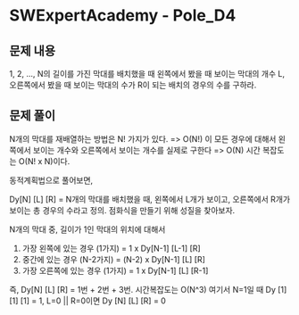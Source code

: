 # SWExpertAcademy - Pole_D4

## 문제 내용

1, 2, ..., N의 길이를 가진 막대를 배치했을 때 왼쪽에서 봤을 때 보이는 막대의 개수 L, 오른쪽에서 봤을 때 보이는 막대의 수가 R이 되는 배치의 경우의 수를 구하라.

## 문제 풀이

N개의 막대를 재배열하는 방법은 N! 가지가 있다. => O(N!)
이 모든 경우에 대해서 왼쪽에서 보이는 개수와 오른쪽에서 보이는 개수를 실제로 구한다 => O(N)
시간 복잡도는 O(N! x N)이다.

동적계획법으로 풀어보면,

Dy[N] [L] [R] = N개의 막대를 배치했을 때,
왼쪽에서 L개가 보이고, 오른쪽에서 R개가 보이는 총 경우의 수라고 정의.
점화식을 만들기 위해 성질을 찾아보자.

N개의 막대 중, 길이가 1인 막대의 위치에 대해서

1. 가장 왼쪽에 있는 경우 (1가지) = 1 x Dy[N-1] [L-1] [R]
2. 중간에 있는 경우 (N-2가지) = (N-2) x Dy[N-1] [L] [R]
3. 가장 오른쪽에 있는 경우 (1가지) = 1 x Dy[N-1] [L] [R-1]

즉, Dy[N] [L] [R] = 1번 + 2번 + 3번. 시간복잡도는 O(N^3)
여기서 N=1일 때 Dy [1] [1] [1] = 1, L=0 || R=0이면 Dy [N] [L] [R] = 0